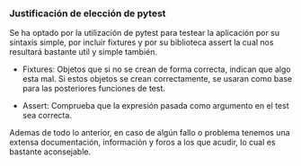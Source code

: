 ### Justificación de elección de pytest

Se ha optado por la utilización de pytest para testear la aplicación por su sintaxis simple, por incluir fixtures y por su biblioteca assert la cual
nos resultará bastante util y simple también.

* Fixtures: Objetos que si no se crean de forma correcta, indican que algo esta mal. Si estos objetos se crean correctamente, 
            se usaran como base para las posteriores funciones de test.

* Assert: Comprueba que la expresión pasada como argumento en el test sea correcta.

Ademas de todo lo anterior, en caso de algún fallo o problema tenemos una extensa documentación, información y foros a los que acudir, lo cual es
bastante aconsejable.

